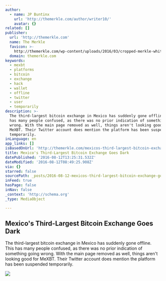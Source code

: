 ```yaml
---
author:
  - name: JP Buntinx
    url: 'http://themerkle.com/author/writer10/'
    avatar: {}
related: []
publisher:
  url: 'http://themerkle.com'
  name: The Merkle
  favicon: >-
    http://themerkle.com/wp-content/uploads/2016/03/cropped-merkle-white-1-192x192.png
  domain: themerkle.com
keywords:
  - mexbt
  - platforms
  - bitcoin
  - exchange
  - hack
  - wallet
  - offline
  - twitter
  - user
  - temporarily
description: >-
  The third-largest bitcoin exchange in Mexico has suddenly gone offline. This
  has many people confused, as there was no prior indication of something going
  wrong. With the main page removed as well, things aren't looking good for
  MeXBT. Their Twitter account does mention the platform has been suspended
  temporarily.
inLanguage: en
app_links: []
isBasedOnUrl: 'http://themerkle.com/mexicos-third-largest-bitcoin-exchange-goes-dark/'
title: Mexico's Third-Largest Bitcoin Exchange Goes Dark
datePublished: '2016-08-12T13:25:31.532Z'
dateModified: '2016-08-12T08:49:25.908Z'
via: {}
starred: false
sourcePath: _posts/2016-08-12-mexicos-third-largest-bitcoin-exchange-goes-dark.md
inFeed: true
hasPage: false
inNav: false
_context: 'http://schema.org'
_type: MediaObject

---
```

<article style=""><h1>Mexico's Third-Largest Bitcoin Exchange Goes Dark</h1><p>The third-largest bitcoin exchange in Mexico has suddenly gone offline. This has many people confused, as there was no prior indication of something going wrong. With the main page removed as well, things aren't looking good for MeXBT. Their Twitter account does mention the platform has been suspended temporarily.</p><img src="http://themerkle.com/wp-content/uploads/2016/08/MeXBT.png" /></article>